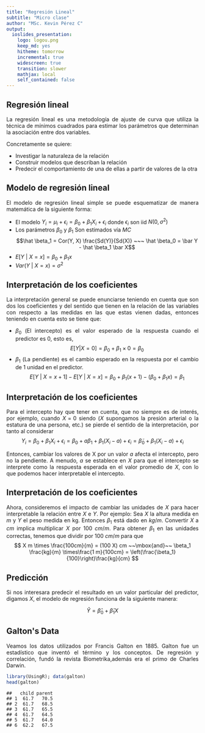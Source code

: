 ```yaml
---
title: "Regresión Lineal"
subtitle: "Micro clase"
author: "MSc. Kevin Pérez C"
output: 
  ioslides_presentation:
    logo: logou.png
    keep_md: yes
    hitheme: tomorrow
    incremental: true
    widescreen: true
    transition: slower
    mathjax: local
    self_contained: false
---
```


<style>
body {
text-align: justify}
</style>




## Regresión lineal 

La regresión lineal es una metodología de ajuste de curva que utiliza la técnica de mínimos cuadrados para estimar los parámetros que determinan la asociación entre dos variables.

Concretamente se quiere:

- Investigar la naturaleza de la relación
- Construir modelos que describan la relación 
- Predecir el comportamiento de una de ellas a partir de valores de la otra

## Modelo de regresión lineal 

El modelo de regresión lineal simple se puede esquematizar de manera matemática de la siguiente forma:

- El modelo $Y_i =  \mu_i + \epsilon_i = \beta_0 + \beta_1 X_i + \epsilon_i$ donde $\epsilon_i$ son iid $N(0, \sigma^2)$
- Los parámetros $\beta_0$ y $\beta_1$ Son estimados vía _MC_
  $$\hat \beta_1 = Cor(Y, X) \frac{Sd(Y)}{Sd(X)} ~~~ \hat \beta_0 = \bar Y - \hat \beta_1 \bar X$$
- $E[Y ~|~ X = x] = \beta_0 + \beta_1 x$
- $Var(Y ~|~ X = x) = \sigma^2$

## Interpretación de los coeficientes 

La interpretación general se puede enunciarse teniendo en cuenta que son dos los coeficientes y del sentido que tienen en la relación de las variables con respecto a las medidas en las que estas vienen dadas, entonces teniendo en cuenta esto se tiene que:

- $\beta_0$ (El intercepto) es el valor esperado de la respuesta cuando el predictor es 0, esto es, 
$$
E[Y | X = 0] =  \beta_0 + \beta_1 \times 0 = \beta_0
$$
- $\beta_1$ (La pendiente) es el cambio esperado en la respuesta por el cambio de 1 unidad en el predictor.
$$
E[Y ~|~ X = x+1] - E[Y ~|~ X = x] =
\beta_0 + \beta_1 (x + 1) - (\beta_0 + \beta_1 x ) = \beta_1
$$

## Interpretación de los coeficientes 

Para el intercepto hay que tener en cuenta, que no siempre es de interés, por ejemplo, cuando $X = 0$ siendo ($X$ supongamos la presión arterial o la estatura de una persona, etc.) se pierde el sentido de la interpretación, por tanto al considerar 
$$
Y_i = \beta_0 + \beta_1 X_i + \epsilon_i
= \beta_0 + a \beta_1 + \beta_1 (X_i - a) + \epsilon_i
= \tilde \beta_0 + \beta_1 (X_i - a) + \epsilon_i
$$

Entonces, cambiar los valores de  X por un valor $a$ afecta el intercepto, pero no la pendiente. A menudo, $a$ se establece en $X$ para que el intercepto se interprete como la respuesta esperada en el valor promedio de $X$, con lo que podemos hacer interpretable el intercepto.

## Interpretación de los coeficientes 

Ahora, consideremos el impacto de cambiar las unidades de $X$ para hacer interpretable la relación entre $X$ e $Y$. Por ejemplo: Sea $X$ la altura medida en $m$ y $Y$ el peso medida en kg. Entonces $\beta_1$ está dado en $kg/m$. Convertir $X$ a $cm$ implica multiplicar $X$ por 100 $cm/m$. Para obtener $\beta_1$ en las unidades correctas, tenemos que dividir por 100 $cm/m$ para que 
$$
X m \times \frac{100cm}{m} = (100 X) cm
~~\mbox{and}~~
\beta_1 \frac{kg}{m} \times\frac{1 m}{100cm} = 
\left(\frac{\beta_1}{100}\right)\frac{kg}{cm}
$$


## Predicción 

Si nos interesara predecir el resultado en un valor particular del predictor, digamos $X$, el modelo de regresión funciona de la siguiente manera:

$$
\widehat{Y} = \hat \beta_0 + \hat \beta_1 X
$$

## Galton's Data

Veamos los datos utilizados por Francis Galton en 1885. Galton fue un estadístico que inventó el término y los conceptos. De regresión y correlación, fundó la revista Biometrika,además era el primo de Charles Darwin.


```r
library(UsingR); data(galton)
head(galton)
```

```
##   child parent
## 1  61.7   70.5
## 2  61.7   68.5
## 3  61.7   65.5
## 4  61.7   64.5
## 5  61.7   64.0
## 6  62.2   67.5
```





 



